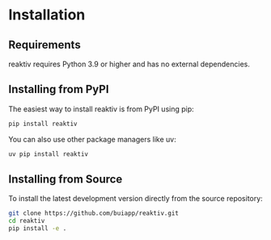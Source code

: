 # Installation

## Requirements

reaktiv requires Python 3.9 or higher and has no external dependencies.

## Installing from PyPI

The easiest way to install reaktiv is from PyPI using pip:

```bash
pip install reaktiv
```

You can also use other package managers like uv:

```bash
uv pip install reaktiv
```

## Installing from Source

To install the latest development version directly from the source repository:

```bash
git clone https://github.com/buiapp/reaktiv.git
cd reaktiv
pip install -e .
```